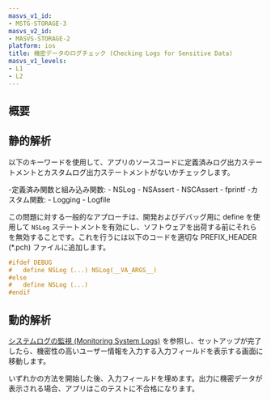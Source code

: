 ```yaml
---
masvs_v1_id:
- MSTG-STORAGE-3
masvs_v2_id:
- MASVS-STORAGE-2
platform: ios
title: 機密データのログチェック (Checking Logs for Sensitive Data)
masvs_v1_levels:
- L1
- L2
---
```


## 概要

## 静的解析

以下のキーワードを使用して、アプリのソースコードに定義済みログ出力ステートメントとカスタムログ出力ステートメントがないかチェックします。

-定義済み関数と組み込み関数:
    - NSLog
    - NSAssert
    - NSCAssert
    - fprintf
-カスタム関数:
    - Logging
    - Logfile

この問題に対する一般的なアプローチは、開発およびデバッグ用に define を使用して `NSLog` ステートメントを有効にし、ソフトウェアを出荷する前にそれらを無効することです。これを行うには以下のコードを適切な PREFIX_HEADER (\*.pch) ファイルに追加します。

```objectivec
#ifdef DEBUG
#   define NSLog (...) NSLog(__VA_ARGS__)
#else
#   define NSLog (...)
#endif
```

## 動的解析

[システムログの監視 (Monitoring System Logs)](../../../techniques/ios/MASTG-TECH-0060.md) を参照し、セットアップが完了したら、機密性の高いユーザー情報を入力する入力フィールドを表示する画面に移動します。

いずれかの方法を開始した後、入力フィールドを埋めます。出力に機密データが表示される場合、アプリはこのテストに不合格になります。
